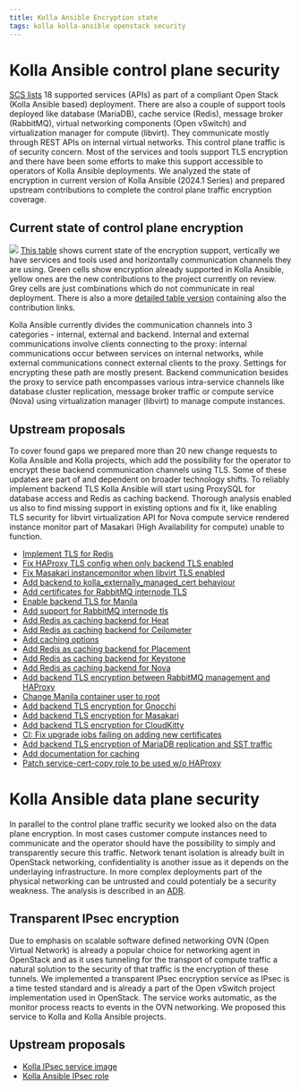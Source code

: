 ```yaml
---
title: Kolla Ansible Encryption state
tags: kolla kolla-ansible openstack security
---
```


# Kolla Ansible control plane security

[SCS lists](https://input.scs.community/list-of-required-recommended-and-optional-openstack-projects#)
18 supported services (APIs) as part of a compliant Open Stack (Kolla Ansible
based) deployment. There are also a couple of support tools deployed like
database (MariaDB), cache service (Redis), message broker (RabbitMQ), virtual
networking components (Open vSwitch) and virtualization manager for compute
(libvirt). They communicate mostly through REST APIs on internal virtual
networks. This control plane traffic is of security concern. Most of the
services and tools support TLS encryption and there have been some efforts to
make this support accessible to operators of Kolla Ansible deployments. We
analyzed the state of encryption in current version of Kolla Ansible (2024.1
Series) and prepared upstream contributions to complete the control plane
traffic encryption coverage.

## Current state of control plane encryption

![](https://input.scs.community/uploads/7f141b31-d23c-498f-ae0b-ac74127c7ce4.png)
[This table](https://scs.sovereignit.de/nextcloud/s/G4DzznMKeJHqMBx)
shows current state of the encryption support, vertically we have
services and tools used and horizontally communication channels they are using.
Green cells show encryption already supported in Kolla Ansible, yellow ones are
the new contributions to the project currently on review. Grey cells are just
combinations which do not communicate in real deployment. There is also a
more
[detailed table version](https://scs.sovereignit.de/nextcloud/s/G4DzznMKeJHqMBx)
containing also the contribution links.

Kolla Ansible currently divides the communication channels into 3 categories -
internal, external and backend. Internal and external communications involve
clients connecting to the proxy: internal communications occur between services
on internal networks, while external communications connect external clients to
the proxy. Settings for encrypting these path are mostly present. Backend
communication besides the proxy to service path encompasses various
intra-service channels like database cluster replication, message broker
traffic or compute service (Nova) using virtualization manager (libvirt) to
manage compute instances.

## Upstream proposals

To cover found gaps we prepared more than 20 new change requests to Kolla
Ansible and Kolla projects, which add the possibility for the operator to
encrypt these backend communication channels using TLS. Some of these updates
are part of and dependent on broader technology shifts. To reliably implement
backend TLS Kolla Ansible will start using ProxySQL for database access and
Redis as caching backend. Thorough analysis enabled us also to find missing
support in existing options and fix it, like enabling TLS security for libvirt
virtualization API for Nova compute service rendered instance monitor part of
Masakari (High Availability for compute) unable to function.

- [Implement TLS for Redis](https://review.opendev.org/c/openstack/kolla-ansible/+/909188)
- [Fix HAProxy TLS config when only backend TLS enabled](https://review.opendev.org/c/openstack/kolla-ansible/+/926894)
- [Fix Masakari instancemonitor when libvirt TLS enabled](https://review.opendev.org/c/openstack/kolla-ansible/+/929594)
- [Add backend to kolla_externally_managed_cert behaviour](href="https://review.opendev.org/c/openstack/kolla-ansible/+/927853)
- [Add certificates for RabbitMQ internode TLS](https://review.opendev.org/c/openstack/kolla-ansible/+/921380)
- [Enable backend TLS for Manila](https://review.opendev.org/c/openstack/kolla-ansible/+/927725)
- [Add support for RabbitMQ internode tls](https://review.opendev.org/c/openstack/kolla-ansible/+/921381)
- [Add Redis as caching backend for Heat](https://review.opendev.org/c/openstack/kolla-ansible/+/909224)
- [Add Redis as caching backend for Ceilometer](https://review.opendev.org/c/openstack/kolla-ansible/+/926721)
- [Add caching options](https://review.opendev.org/c/openstack/kolla-ansible/+/927104)
- [Add Redis as caching backend for Placement](https://review.opendev.org/c/openstack/kolla-ansible/+/909222)
- [Add Redis as caching backend for Keystone](https://review.opendev.org/c/openstack/kolla-ansible/+/909201)
- [Add Redis as caching backend for Nova](https://review.opendev.org/c/openstack/kolla-ansible/+/909203)
- [Add backend TLS encryption between RabbitMQ management and HAProxy](https://review.opendev.org/c/openstack/kolla-ansible/+/919086)
- [Change Manila container user to root](https://review.opendev.org/c/openstack/kolla/+/927722)
- [Add backend TLS encryption for Gnocchi](https://review.opendev.org/c/openstack/kolla-ansible/+/927229)
- [Add backend TLS encryption for Masakari](https://review.opendev.org/c/openstack/kolla-ansible/+/927228)
- [Add backend TLS encryption for CloudKitty](https://review.opendev.org/c/openstack/kolla-ansible/+/927230)
- [CI: Fix upgrade jobs failing on adding new certificates](https://review.opendev.org/c/openstack/kolla-ansible/+/926284)
- [Add backend TLS encryption of MariaDB replication and SST traffic](https://review.opendev.org/c/openstack/kolla-ansible/+/925317)
- [Add documentation for caching](https://review.opendev.org/c/openstack/kolla-ansible/+/918285)
- [Patch service-cert-copy role to be used w/o HAProxy](https://review.opendev.org/c/openstack/kolla-ansible/+/915901)

# Kolla Ansible data plane security

In parallel to the control plane traffic security we looked also on the data
plane encryption. In most cases customer compute instances need to communicate
and the operator should have the possibility to simply and transparently secure
this traffic. Network tenant isolation is already built in OpenStack
networking, confidentiality is another issue as it depends on the underlaying
infrastructure. In more complex deployments part of the physical networking can
be untrusted and could potentialy be a security weakness. The analysis is
described in an
[ADR](https://github.com/SovereignCloudStack/standards/blob/main/Drafts/node-to-node-encryption.md).

## Transparent IPsec encryption

Due to emphasis on scalable software defined networking OVN (Open Virtual
Network) is already a popular choice for networking agent in OpenStack and as
it uses tunneling for the transport of compute traffic a natural solution to
the security of that traffic is the encryption of these tunnels. We implemented
a transparent IPsec encryption service as IPsec is a time tested standard and
is already a part of the Open vSwitch project implementation used in OpenStack.
The service works automatic, as the monitor process reacts to events in the OVN
networking. We proposed this service to Kolla and Kolla Ansible projects.

## Upstream proposals

- [Kolla IPsec service image](https://review.opendev.org/c/openstack/kolla/+/930804)
- [Kolla Ansible IPsec role](https://review.opendev.org/c/openstack/kolla-ansible/+/930841)
